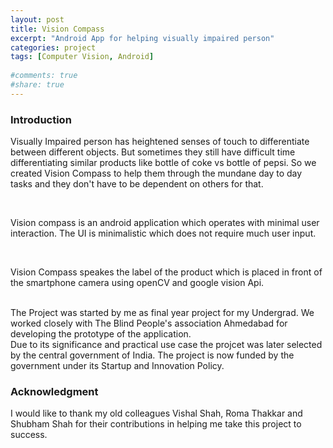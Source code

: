 ```yaml
---
layout: post
title: Vision Compass 
excerpt: "Android App for helping visually impaired person"
categories: project
tags: [Computer Vision, Android]
  
#comments: true
#share: true
---
```


### Introduction

Visually Impaired person has heightened senses of touch to differentiate between different objects. But sometimes they still have difficult time differentiating similar products like bottle of coke vs bottle of pepsi. So we created Vision Compass to help them through the mundane day to day tasks and they don't have to be dependent on others for that.

<br />

Vision compass is an android application which operates with minimal user interaction. The UI is minimalistic which does not require much user input. 

<br />


Vision Compass speakes the label of the product which is placed in front of the smartphone camera using openCV and google vision Api.

<br/>
The Project was started by me as final year project for my Undergrad. We worked closely with The Blind People's association Ahmedabad for developing the prototype of the application.

<br/>
Due to its significance and practical use case the projcet was later selected by the central government of India.
The project is now funded by the  government  under its Startup and Innovation Policy.

### Acknowledgment

I would like to thank my old colleagues Vishal Shah, Roma Thakkar and Shubham Shah for their contributions in helping me take this project to success.
